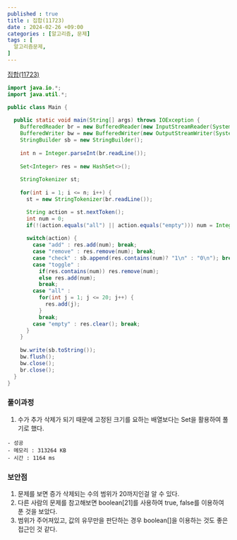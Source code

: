 ```yaml
---
published : true
title : 집합(11723)
date : 2024-02-26 +09:00
categories : [알고리즘, 문제]
tags : [
  알고리즘문제,
]
---
```

<!-- ![](/assets/img/Spring/aaaa.png){:style="border:1px solid #eaeaea; border-radius: 7px; padding: 0px;" } -->
<!-- ![](/assets/img/alg/4-1.png){:style="width:1000px" } -->

<a href="https://www.acmicpc.net/problem/11723" target="_blank">집합(11723)</a>

```java
import java.io.*;
import java.util.*;

public class Main {
  
  public static void main(String[] args) throws IOException {
    BufferedReader br = new BufferedReader(new InputStreamReader(System.in));
    BufferedWriter bw = new BufferedWriter(new OutputStreamWriter(System.out));
    StringBuilder sb = new StringBuilder();
    
    int n = Integer.parseInt(br.readLine());
    
    Set<Integer> res = new HashSet<>();
    
    StringTokenizer st;
    
    for(int i = 1; i <= n; i++) {
      st = new StringTokenizer(br.readLine());

      String action = st.nextToken();
      int num = 0;
      if(!(action.equals("all") || action.equals("empty"))) num = Integer.parseInt(st.nextToken());   		
      
      switch(action) {
        case "add" : res.add(num); break;
        case "remove" : res.remove(num); break;
        case "check" : sb.append(res.contains(num)? "1\n" : "0\n"); break;
        case "toggle" : 
          if(res.contains(num)) res.remove(num);
          else res.add(num);
          break;
        case "all" : 
          for(int j = 1; j <= 20; j++) {
            res.add(j);
          }
          break;
        case "empty" : res.clear(); break;
      }
    }
    
    bw.write(sb.toString());
    bw.flush();
    bw.close();
    br.close();
  }
}
```

### 풀이과정
1. 수가 추가 삭제가 되기 때문에 고정된 크기를 요하는 배열보다는 Set을 활용하여 풀기로 했다.

```
- 성공
- 메모리 : 313264 KB
- 시간 : 1164 ms
```

### 보안점
1. 문제를 보면 증가 삭제되는 수의 범위가 20까지인걸 알 수 있다.
2. 다른 사람의 문제를 참고해보면 boolean[21]를 사용하여 true, false를 이용하여 푼 것을 보았다. 
3. 범위가 주어져있고, 값의 유무만을 판단하는 경우 boolean[]을 이용하는 것도 좋은 접근인 것 같다.
